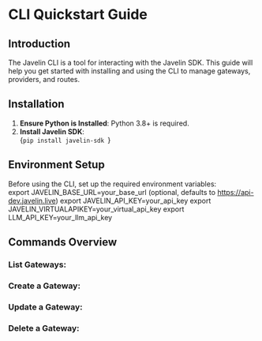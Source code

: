 # CLI Quickstart Guide

## Introduction

The Javelin CLI is a tool for interacting with the Javelin SDK. This guide will help you get started with installing and using the CLI to manage gateways, providers, and routes.

## Installation

1. **Ensure Python is Installed**: Python 3.8+ is required.
2. **Install Javelin SDK**:  
<CodeBlock
  language="python">
  {`pip install javelin-sdk
`}
</CodeBlock>

## Environment Setup

Before using the CLI, set up the required environment variables:  
export JAVELIN_BASE_URL=your_base_url (optional, defaults to https://api-dev.javelin.live)
export JAVELIN_API_KEY=your_api_key
export JAVELIN_VIRTUALAPIKEY=your_virtual_api_key
export LLM_API_KEY=your_llm_api_key

## Commands Overview

### List Gateways:

### Create a Gateway:

### Update a Gateway:

### Delete a Gateway:

